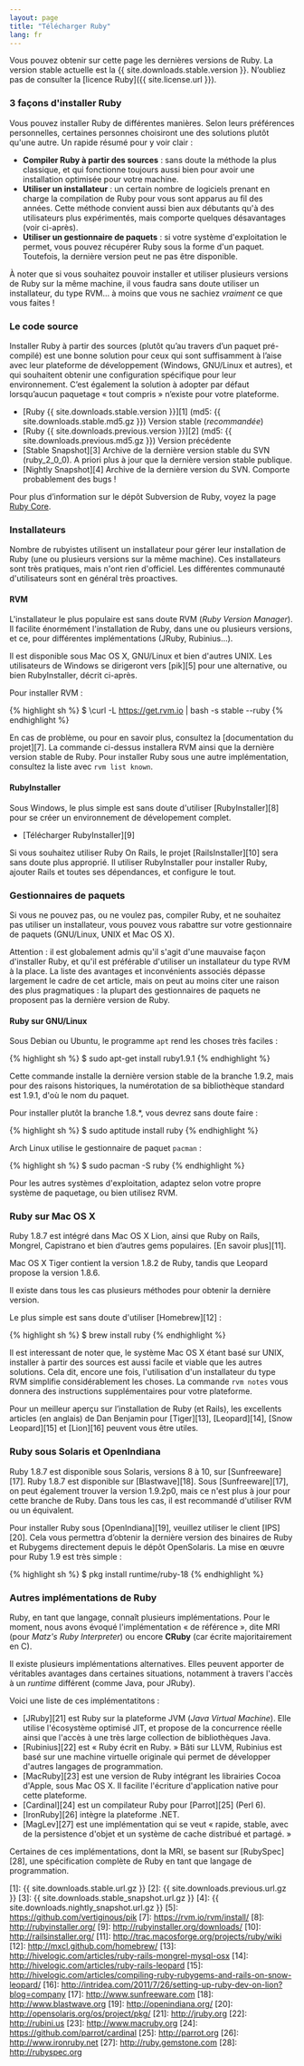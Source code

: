 ```yaml
---
layout: page
title: "Télécharger Ruby"
lang: fr
---
```


Vous pouvez obtenir sur cette page les dernières versions de Ruby. La
version stable actuelle est la {{ site.downloads.stable.version }}.
N’oubliez pas de consulter la [licence Ruby]({{ site.license.url }}).

### 3 façons d'installer Ruby

Vous pouvez installer Ruby de différentes manières. Selon leurs
préférences personnelles, certaines personnes choisiront une des
solutions plutôt qu'une autre. Un rapide résumé pour y voir clair :

* **Compiler Ruby à partir des sources** : sans doute la méthode la
  plus classique, et qui fonctionne toujours aussi bien pour avoir
  une installation optimisée pour votre machine.
* **Utiliser un installateur** : un certain nombre de logiciels
  prenant en charge la compilation de Ruby pour vous sont apparus au
  fil des années. Cette méthode convient aussi bien aux débutants
  qu'à des utilisateurs plus expérimentés, mais comporte quelques
  désavantages (voir ci-après).
* **Utiliser un gestionnaire de paquets** : si votre système
  d'exploitation le permet, vous pouvez récupérer Ruby sous la forme
  d'un paquet. Toutefois, la dernière version peut ne pas être
  disponible.

À noter que si vous souhaitez pouvoir installer et utiliser plusieurs
versions de Ruby sur la même machine, il vous faudra sans doute
utiliser un installateur, du type RVM… à moins que vous ne sachiez
*vraiment* ce que vous faites !

### Le code source

Installer Ruby à partir des sources (plutôt qu’au travers d’un paquet
pré-compilé) est une bonne solution pour ceux qui sont suffisamment à
l’aise avec leur plateforme de développement (Windows, GNU/Linux et
autres), et qui souhaitent obtenir une configuration spécifique pour
leur environnement. C’est également la solution à adopter par défaut
lorsqu’aucun paquetage « tout compris » n’existe pour votre plateforme.

* [Ruby {{ site.downloads.stable.version }}][1]
  (md5:&nbsp;{{ site.downloads.stable.md5.gz }}) Version stable (*recommandée*)
* [Ruby {{ site.downloads.previous.version }}][2]
  (md5:&nbsp;{{ site.downloads.previous.md5.gz }}) Version précédente
* [Stable Snapshot][3] Archive de la dernière version stable du SVN
  (ruby\_2\_0\_0). A priori plus à jour que la dernière version stable
  publique.
* [Nightly Snapshot][4] Archive de la dernière version du SVN.
  Comporte probablement des bugs !

Pour plus d’information sur le dépôt Subversion de Ruby, voyez la page
[Ruby Core](/fr/community/ruby-core/).

### Installateurs

Nombre de rubyistes utilisent un installateur pour gérer leur installation
de Ruby (une ou plusieurs versions sur la même machine). Ces installateurs
sont très pratiques, mais n'ont rien d'officiel. Les différentes communauté
d'utilisateurs sont en général très proactives.

#### RVM

L'installateur le plus populaire est sans doute RVM (*Ruby Version Manager*).
Il facilite énormément l'installation de Ruby, dans une ou plusieurs
versions, et ce, pour différentes implémentations (JRuby, Rubinius…).

Il est disponible sous Mac OS X, GNU/Linux et bien d'autres UNIX. Les
utilisateurs de Windows se dirigeront vers [pik][5] pour une alternative,
ou bien RubyInstaller, décrit ci-après.

Pour installer RVM :

{% highlight sh %}
$ \curl -L https://get.rvm.io | bash -s stable --ruby
{% endhighlight %}

En cas de problème, ou pour en savoir plus, consultez la [documentation
du projet][7]. La commande ci-dessus installera RVM ainsi que la dernière
version stable de Ruby. Pour installer Ruby sous une autre implémentation,
consultez la liste avec `rvm list known`.

#### RubyInstaller

Sous Windows, le plus simple est sans doute d'utiliser [RubyInstaller][8]
pour se créer un environnement de dévelopement complet.

* [Télécharger RubyInstaller][9]

Si vous souhaitez utiliser Ruby On Rails, le projet [RailsInstaller][10]
sera sans doute plus approprié. Il utiliser RubyInstaller pour installer
Ruby, ajouter Rails et toutes ses dépendances, et configure le tout.

### Gestionnaires de paquets

Si vous ne pouvez pas, ou ne voulez pas, compiler Ruby, et ne souhaitez
pas utiliser un installateur, vous pouvez vous rabattre sur votre
gestionnaire de paquets (GNU/Linux, UNIX et Mac OS X).

Attention : il est globalement admis qu'il s'agit d'une mauvaise façon
d'installer Ruby, et qu'il est préférable d'utiliser un installateur
du type RVM à la place. La liste des avantages et inconvénients associés
dépasse largement le cadre de cet article, mais on peut au moins citer
une raison des plus pragmatiques : la plupart des gestionnaires de paquets
ne proposent pas la dernière version de Ruby.

#### Ruby sur GNU/Linux

Sous Debian ou Ubuntu, le programme `apt` rend les choses très
faciles :

{% highlight sh %}
$ sudo apt-get install ruby1.9.1
{% endhighlight %}

Cette commande installe la dernière version stable de la branche 1.9.2,
mais pour des raisons historiques, la numérotation de sa bibliothèque
standard est 1.9.1, d'où le nom du paquet.

Pour installer plutôt la branche 1.8.\*, vous devrez sans doute faire :

{% highlight sh %}
$ sudo aptitude install ruby
{% endhighlight %}

Arch Linux utilise le gestionnaire de paquet `pacman` :

{% highlight sh %}
$ sudo pacman -S ruby
{% endhighlight %}

Pour les autres systèmes d'exploitation, adaptez selon votre propre système
de paquetage, ou bien utilisez RVM.

### Ruby sur Mac OS X

Ruby 1.8.7 est intégré dans Mac OS X Lion, ainsi que Ruby on Rails,
Mongrel, Capistrano et bien d’autres gems populaires. [En savoir plus][11].

Mac OS X Tiger contient la version 1.8.2 de Ruby, tandis que Leopard
propose la version 1.8.6.

Il existe dans tous les cas plusieurs méthodes pour obtenir la dernière
version.

Le plus simple est sans doute d'utiliser [Homebrew][12] :

{% highlight sh %}
$ brew install ruby
{% endhighlight %}

Il est interessant de noter que, le système Mac OS X étant basé sur UNIX,
installer à partir des sources est aussi facile et viable que les autres
solutions. Cela dit, encore une fois, l'utilisation d'un installateur du
type RVM simplifie considérablement les choses. La commande `rvm notes`
vous donnera des instructions supplémentaires pour votre plateforme.

Pour un meilleur aperçu sur l’installation de Ruby (et Rails), les
excellents articles (en anglais) de Dan Benjamin pour [Tiger][13],
[Leopard][14], [Snow Leopard][15] et [Lion][16] peuvent vous être utiles.

### Ruby sous Solaris et OpenIndiana

Ruby 1.8.7 est disponible sous Solaris, versions 8 à 10, sur
[Sunfreeware][17]. Ruby 1.8.7 est disponible sur [Blastwave][18]. Sous
[Sunfreeware][17], on peut également trouver la version 1.9.2p0, mais
ce n'est plus à jour pour cette branche de Ruby. Dans tous les cas, il
est recommandé d'utiliser RVM ou un équivalent.

Pour installer Ruby sous [OpenIndiana][19], veuillez utiliser le client
[IPS][20]. Cela vous permettra d’obtenir la dernière version des
binaires de Ruby et Rubygems directement depuis le dépôt OpenSolaris. La
mise en œuvre pour Ruby 1.9 est très simple :

{% highlight sh %}
$ pkg install runtime/ruby-18
{% endhighlight %}

### Autres implémentations de Ruby

Ruby, en tant que langage, connaît plusieurs implémentations. Pour le moment,
nous avons évoqué l'implémentation « de référence », dite MRI (pour *Matz's
Ruby Interpreter*) ou encore **CRuby** (car écrite majoritairement en C).

Il existe plusieurs implémentations alternatives. Elles peuvent apporter
de véritables avantages dans certaines situations, notamment à travers
l'accès à un *runtime* différent (comme Java, pour JRuby).

Voici une liste de ces implémentatitons :

* [JRuby][21] est Ruby sur la plateforme JVM (*Java Virtual Machine*). Elle
  utilise l'écosystème optimisé JIT, et propose de la concurrence réelle ainsi
  que l'accès à une très large collection de bibliothèques Java.
* [Rubinius][22] est « Ruby écrit en Ruby. » Bâti sur LLVM, Rubinius est basé
  sur une machine virtuelle originale qui permet de développer d'autres
  langages de programmation.
* [MacRuby][23] est une version de Ruby intégrant les librairies Cocoa d'Apple,
  sous Mac OS X. Il facilite l'écriture d'application native pour cette
  plateforme.
* [Cardinal][24] est un compilateur Ruby pour [Parrot][25] (Perl 6).
* [IronRuby][26] intègre la plateforme .NET.
* [MagLev][27] est une implémentation qui se veut « rapide, stable, avec
  de la persistence d'objet et un système de cache distribué et partagé. »

Certaines de ces implémentations, dont la MRI, se basent sur [RubySpec][28],
une spécification complète de Ruby en tant que langage de programmation.



[1]: {{ site.downloads.stable.url.gz }}
[2]: {{ site.downloads.previous.url.gz }}
[3]: {{ site.downloads.stable_snapshot.url.gz }}
[4]: {{ site.downloads.nightly_snapshot.url.gz }}
[5]: https://github.com/vertiginous/pik
[7]: https://rvm.io/rvm/install/
[8]: http://rubyinstaller.org/
[9]: http://rubyinstaller.org/downloads/
[10]: http://railsinstaller.org/
[11]: http://trac.macosforge.org/projects/ruby/wiki
[12]: http://mxcl.github.com/homebrew/
[13]: http://hivelogic.com/articles/ruby-rails-mongrel-mysql-osx
[14]: http://hivelogic.com/articles/ruby-rails-leopard
[15]: http://hivelogic.com/articles/compiling-ruby-rubygems-and-rails-on-snow-leopard/
[16]: http://intridea.com/2011/7/26/setting-up-ruby-dev-on-lion?blog=company
[17]: http://www.sunfreeware.com
[18]: http://www.blastwave.org
[19]: http://openindiana.org/
[20]: http://opensolaris.org/os/project/pkg/
[21]: http://jruby.org
[22]: http://rubini.us
[23]: http://www.macruby.org
[24]: https://github.com/parrot/cardinal
[25]: http://parrot.org
[26]: http://www.ironruby.net
[27]: http://ruby.gemstone.com
[28]: http://rubyspec.org
